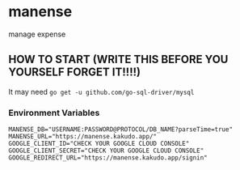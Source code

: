 # manense

manage expense

## HOW TO START (WRITE THIS BEFORE YOU YOURSELF FORGET IT!!!!)

It may need `go get -u github.com/go-sql-driver/mysql`

### Environment Variables

```
MANENSE_DB="USERNAME:PASSWORD@PROTOCOL/DB_NAME?parseTime=true"
MANENSE_URL="https://manense.kakudo.app/"
GOOGLE_CLIENT_ID="CHECK YOUR GOOGLE CLOUD CONSOLE"
GOOGLE_CLIENT_SECRET="CHECK YOUR GOOGLE CLOUD CONSOLE"
GOOGLE_REDIRECT_URL="https://manense.kakudo.app/signin"
```

